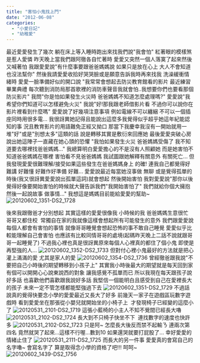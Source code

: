 ```yaml
---
title: "害怕小鬼找上門"
date: "2012-06-08"
categories: 
  - "小愛日記"
  - "幼稚愛"
---
```


最近愛愛發生了幾次 躺在床上等入睡時跑出來找我們說"我會怕" 紅著眼的模樣煞是惹人愛憐 昨天晚上當我們跟阿徹各自忙著時 愛愛又突然一個人落寞了起來然後又喊著怕 我跟愛愛說"有什麼事要跟爸爸媽媽說 如果只是放在心上 大人不會知道也沒法幫你" 然後我請愛愛收拾好哭哭臉或是願意告訴我時再來找我 洗澡緩衝情緒時 愛愛一臉準備好似的開口說 "我常常會想起去防災教育館看的影片 最近練習畢業典禮 每次聽到消防局那首歌裡的消防車聲音我就會怕..我想要你們也要看那個防災影片" 我問"你是怕如果發生火災時 爸爸媽媽不知道怎麼處理嗎?" 愛愛說"我希望你們知道可以怎樣避免火災" 我說"好!那我跟老師借影片看 不過你可以說你在影片裡看到什麼嗎" 愛愛說了好幾項注意事項 例如電線不可以纏綑 不可以一個插座同時用很多電... 我很訝異她記得且能說出這麼多我覺得似乎超乎她這年紀能認知的事 況且教育影片的用語難免正經又拗口 那當下我慶幸我沒有一開始就用一堆"好"或是"別想太多"這類的話 說是轉移其實是敷衍來回應她 最後愛愛突破心房說出她這陣子一直藏在她心頭的恐懼 "我怕如果發生火災 爸爸媽媽受傷了 我不知道要去哪裡找爸爸媽媽..." 我總算明白愛愛擔心的不是沒有人照顧她 而是她害怕不知道爸爸媽媽在哪裡 害怕看不見爸爸媽媽 我試圖跟她解釋有關意外 有關死亡... 但我發現愛愛很難理解/接受如果這些發生在爸爸媽媽身上 的確! 連我自己都覺得好難講 好難懂 好難作好準備 好難... 愛愛說最近每當她沒事做 無聊 或是覺得孤單的時後(我又很訝異愛愛說出孤單這詞)就會想起 然後開始害怕 我對愛愛說"那你以後覺得好像要開始害怕的時候就大聲告訴我們"我開始害怕了" 我們就給你個大擁抱 然後一起說故事 做事情..." 我想這是媽媽目前能給愛愛的幫助~ ![20120602_1351-DS2_1728](images/7154946585_75b0a4c909.jpg) 

後來我跟徹爸才分別想起 其實這樣的愛愛很像我 小時候的我 爸爸媽媽生意很忙 哥哥又都住校  常獨自在家的我就像這樣會想起所有可能發生的意外 我們跟愛愛說 每個人都會有害怕的事情 就像哥哥睡覺會想起恐怖的事不敢自己睡覺 愛愛似乎比較能理解自己會害怕 也應該有比較同情哥哥的處境(起碼昨天晚上二話不說就跟哥哥一起睡覺了) 不過我心裡也真是很訝異原來每個人心裡真的都住了個小鬼 即使是再堅強的人... ![20120602_1352-DS2_1733](images/7154946009_b794643929.jpg) 但對付心裡小鬼最好的方法就是把心灌上滿滿的愛 尤其是家人的愛 ![20120602_1354-DS2_1736](images/7340148550_f75345954e.jpg) 曾經徹爸跟我說"不要把自己小時後的期望轉移到小孩子上" 其實我小時後最大的期望就是每天回到家有個可以開開心心說東說西的對象 讓我感覺不孤單而已 所以我現在每天跟孩子說好多話 也喜歡他們喜歡跟我說好多話 我堅信一個能明白且感受到自己在愛裡長大的孩子 未來一定不管怎樣都能堅強過下去 ![20120602_1351-DS2_1729](images/7340149244_0321fb267b.jpg) 不過話說真的覺得快要念小學的愛愛最近又長大了好多 前幾天一家子在遊戲區玩數字遊戲時 看到愛愛坐在那張從小嬰兒就開始坐的小椅子上  才發現椅子已經變的這麼小了 ![20120531_2101-DS2_1719](images/7154947301_15b0b2f8b4.jpg) 這張小藍椅的小主人不知不覺間已經長大嚕 ![20120531_2102-DS2_1724](images/7154946859_b6d1e9071e.jpg) 長大到不只椅子快坐不下  連找數字的速度也快許多 ![20120531_2102-DS2_1723](images/7154946965_638fec06fb.jpg) 只是阿~ 怎麼長大後反而禁不起輸ㄋ 連兩次第四名 竟然就哭了起來...這樣不行喔...數到10 如果還哭就要打屁股了... 幸好愛愛的情緒止住了 ![20120531_2111-DS2_1725](images/7340149540_fd7abb0185.jpg) 而長大的另一件事 愛愛真的會寫自己的名字嚕~ 會寫名字了 算是取得念小學的資格了吧!!! 呵呵~ ![20120602_1439-DS2_1756](images/7154942747_525dcf55cc.jpg)
